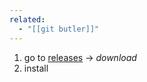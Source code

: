 ```yaml
---
related:
  - "[[git butler]]"
---
```


1. go to [releases](https://app.gitbutler.com/downloads) -> *download*
2. install

